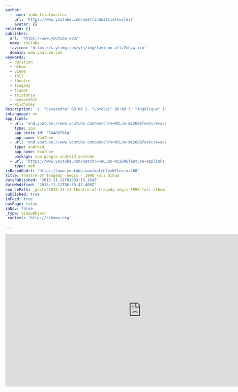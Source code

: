 ```yaml
---
author:
  - name: industrialnuclear
    url: 'https://www.youtube.com/user/industrialnuclear'
    avatar: {}
related: []
publisher:
  url: 'https://www.youtube.com/'
  name: YouTube
  favicon: 'https://s.ytimg.com/yts/img/favicon-vflz7uhzw.ico'
  domain: www.youtube.com
keywords:
  - duration
  - album
  - views
  - full
  - theatre
  - tragedy
  - tiamat
  - tristania
  - nemoon3832
  - wildhoney
description: '1. "Cassandra" 00:00 2. "Lorelei" 06:49 3. "Angélique" 12:26 4. "Aœde" 18:12 5. "Siren" 24:24 6. "Venus" 31:55 7. "Poppæa" 37:29 8. "Bacchante" 43:17'
inLanguage: en
app_links:
  - url: 'vnd.youtube://www.youtube.com/watch?v=WCLno-mz268&feature=applinks'
    type: ios
    app_store_id: '544007664'
    app_name: YouTube
  - url: 'vnd.youtube://www.youtube.com/watch?v=WCLno-mz268&feature=applinks'
    type: android
    app_name: YouTube
    package: com.google.android.youtube
  - url: 'https://www.youtube.com/watch?v=WCLno-mz268&feature=applinks'
    type: web
isBasedOnUrl: 'https://www.youtube.com/watch?v=WCLno-mz268'
title: Theatre Of Tragedy -Aegis - 1998 Full album
datePublished: '2015-11-11T01:03:15.184Z'
dateModified: '2015-11-11T00:30:47.400Z'
sourcePath: _posts/2015-11-11-theatre-of-tragedy-aegis-1998-full-album.md
published: true
inFeed: true
hasPage: false
inNav: false
_type: VideoObject
_context: 'http://schema.org'

---
```

<iframe src="https://cdn.embedly.com/widgets/media.html?src=https%3A%2F%2Fwww.youtube.com%2Fembed%2FWCLno-mz268%3Ffeature%3Doembed&amp;url=https%3A%2F%2Fwww.youtube.com%2Fwatch%3Fv%3DWCLno-mz268&amp;image=https%3A%2F%2Fi.ytimg.com%2Fvi%2FWCLno-mz268%2Fhqdefault.jpg&amp;key=b7d04c9b404c499eba89ee7072e1c4f7&amp;type=text%2Fhtml&amp;schema=youtube" width="854" height="480" scrolling="no" frameborder="0" allowfullscreen="allowfullscreen" style=""></iframe>